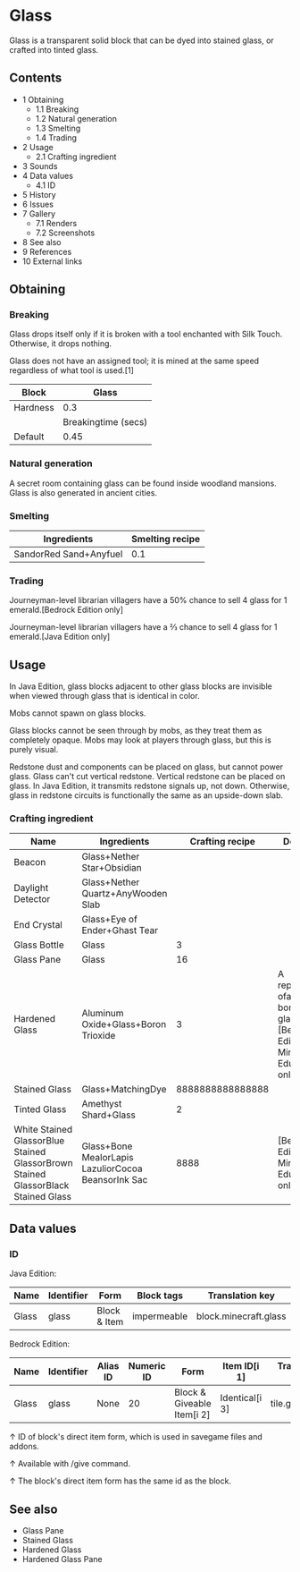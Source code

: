 # Glass
Glass is a transparent solid block that can be dyed into stained glass, or crafted into tinted glass.

## Contents
- 1 Obtaining
	- 1.1 Breaking
	- 1.2 Natural generation
	- 1.3 Smelting
	- 1.4 Trading
- 2 Usage
	- 2.1 Crafting ingredient
- 3 Sounds
- 4 Data values
	- 4.1 ID
- 5 History
- 6 Issues
- 7 Gallery
	- 7.1 Renders
	- 7.2 Screenshots
- 8 See also
- 9 References
- 10 External links

## Obtaining
### Breaking
Glass drops itself only if it is broken with a tool enchanted with Silk Touch. Otherwise, it drops nothing.

Glass does not have an assigned tool; it is mined at the same speed regardless of what tool is used.[1]

| Block    | Glass               |
|----------|---------------------|
| Hardness | 0.3                 |
|          | Breakingtime (secs) |
| Default  | 0.45                |

### Natural generation
A secret room containing glass can be found inside woodland mansions.
Glass is also generated in ancient cities.

### Smelting
| Ingredients            | Smelting recipe |
|------------------------|-----------------|
| SandorRed Sand+Anyfuel | 0.1             |

### Trading
Journeyman-level librarian villagers have a 50% chance to sell 4 glass for 1 emerald.‌[Bedrock Edition  only]

Journeyman-level librarian villagers have a 2⁄3 chance to sell 4 glass for 1 emerald.‌[Java Edition  only]

## Usage
In Java Edition, glass blocks adjacent to other glass blocks are invisible when viewed through glass that is identical in color.

Mobs cannot spawn on glass blocks.

Glass blocks cannot be seen through by mobs, as they treat them as completely opaque. Mobs may look at players through glass, but this is purely visual.

Redstone dust and components can be placed on glass, but cannot power glass. Glass can't cut vertical redstone. Vertical redstone can be placed on glass. In Java Edition, it transmits redstone signals up, not down. Otherwise, glass in redstone circuits is functionally the same as an upside-down slab.

### Crafting ingredient
| Name                                                                              | Ingredients                                         | Crafting recipe  | Description                                                                                    |
|-----------------------------------------------------------------------------------|-----------------------------------------------------|------------------|------------------------------------------------------------------------------------------------|
| Beacon                                                                            | Glass+Nether Star+Obsidian                          |                  |                                                                                                |
| Daylight Detector                                                                 | Glass+Nether Quartz+AnyWooden Slab                  |                  |                                                                                                |
| End Crystal                                                                       | Glass+Eye of Ender+Ghast Tear                       |                  |                                                                                                |
| Glass Bottle                                                                      | Glass                                               | 3                |                                                                                                |
| Glass Pane                                                                        | Glass                                               | 16               |                                                                                                |
| Hardened Glass                                                                    | Aluminum Oxide+Glass+Boron Trioxide                 | 3                | A representation ofalumino-borosilicate glass.‌[Bedrock Edition and Minecraft Education  only] |
| Stained Glass                                                                     | Glass+MatchingDye                                   | 8888888888888888 |                                                                                                |
| Tinted Glass                                                                      | Amethyst Shard+Glass                                | 2                |                                                                                                |
| White Stained GlassorBlue Stained GlassorBrown Stained GlassorBlack Stained Glass | Glass+Bone MealorLapis LazuliorCocoa BeansorInk Sac | 8888             | ‌[Bedrock Edition and Minecraft Education  only]                                               |

## Data values
### ID
Java Edition:

| Name  | Identifier | Form         | Block tags  | Translation key       |
|-------|------------|--------------|-------------|-----------------------|
| Glass | glass      | Block & Item | impermeable | block.minecraft.glass |

Bedrock Edition:

| Name  | Identifier | Alias ID | Numeric ID | Form                       | Item ID[i 1]   | Translation key |
|-------|------------|----------|------------|----------------------------|----------------|-----------------|
| Glass | glass      | None     | 20         | Block & Giveable Item[i 2] | Identical[i 3] | tile.glass.name |


↑ ID of block's direct item form, which is used in savegame files and addons.

↑ Available with /give command.

↑ The block's direct item form has the same id as the block.


## See also
- Glass Pane
- Stained Glass
- Hardened Glass
- Hardened Glass Pane


